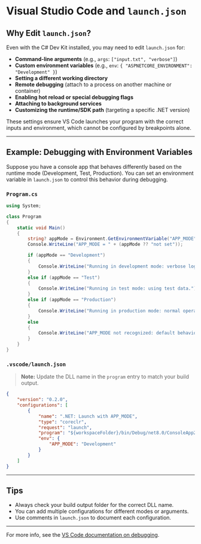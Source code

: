 
# Visual Studio Code and `launch.json`

## Why Edit `launch.json`?

Even with the C# Dev Kit installed, you may need to edit `launch.json` for:
- **Command-line arguments** (e.g., `args`: `["input.txt", "verbose"]`)
- **Custom environment variables** (e.g., `env`: `{ "ASPNETCORE_ENVIRONMENT": "Development" }`)
- **Setting a different working directory**
- **Remote debugging** (attach to a process on another machine or container)
- **Enabling hot reload or special debugging flags**
- **Attaching to background services**
- **Customizing the runtime/SDK path** (targeting a specific .NET version)

These settings ensure VS Code launches your program with the correct inputs and environment, which cannot be configured by breakpoints alone.

---

## Example: Debugging with Environment Variables

Suppose you have a console app that behaves differently based on the runtime mode (Development, Test, Production). You can set an environment variable in `launch.json` to control this behavior during debugging.

### `Program.cs`
```csharp
using System;

class Program
{
    static void Main()
    {
        string? appMode = Environment.GetEnvironmentVariable("APP_MODE");
        Console.WriteLine("APP_MODE = " + (appMode ?? "not set"));

        if (appMode == "Development")
        {
            Console.WriteLine("Running in development mode: verbose logging enabled.");
        }
        else if (appMode == "Test")
        {
            Console.WriteLine("Running in test mode: using test data.");
        }
        else if (appMode == "Production")
        {
            Console.WriteLine("Running in production mode: normal operations.");
        }
        else
        {
            Console.WriteLine("APP_MODE not recognized: default behavior.");
        }
    }
}
```

### `.vscode/launch.json`
> **Note:** Update the DLL name in the `program` entry to match your build output.
```json
{
    "version": "0.2.0",
    "configurations": [
        {
            "name": ".NET: Launch with APP_MODE",
            "type": "coreclr",
            "request": "launch",
            "program": "${workspaceFolder}/bin/Debug/net8.0/ConsoleApp2.dll",
            "env": {
                "APP_MODE": "Development"
            }
        }
    ]
}
```

---

## Tips
- Always check your build output folder for the correct DLL name.
- You can add multiple configurations for different modes or arguments.
- Use comments in `launch.json` to document each configuration.

---

For more info, see the [VS Code documentation on debugging](https://code.visualstudio.com/docs/editor/debugging).
